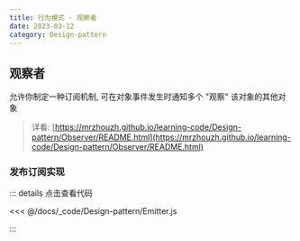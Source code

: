 ```yaml
---
title: 行为模式 - 观察者
date: 2023-03-12
category: Design-pattern
---
```


## 观察者

允许你制定一种订阅机制, 可在对象事件发生时通知多个 "观察" 该对象的其他对象

> 详看: [https://mrzhouzh.github.io/learning-code/Design-pattern/Observer/README.html](https://mrzhouzh.github.io/learning-code/Design-pattern/Observer/README.html)

### 发布订阅实现

::: details 点击查看代码

<<< @/docs/_code/Design-pattern/Emitter.js

:::


